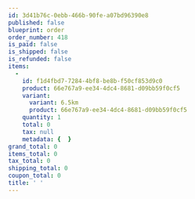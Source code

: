 ```yaml
---
id: 3d41b76c-0ebb-466b-90fe-a07bd96390e8
published: false
blueprint: order
order_number: 418
is_paid: false
is_shipped: false
is_refunded: false
items:
  -
    id: f1d4fbd7-7284-4bf8-be8b-f50cf853d9c0
    product: 66e767a9-ee34-4dc4-8681-d09bb59f0cf5
    variant:
      variant: 6.5km
      product: 66e767a9-ee34-4dc4-8681-d09bb59f0cf5
    quantity: 1
    total: 0
    tax: null
    metadata: {  }
grand_total: 0
items_total: 0
tax_total: 0
shipping_total: 0
coupon_total: 0
title: ' '
---
```

